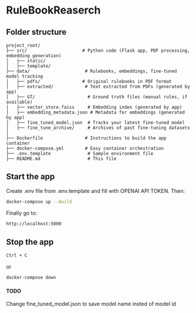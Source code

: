 #  RuleBookReaserch

## Folder structure 


```text
project_root/
├── src/                     # Python code (Flask app, PDF processing, embedding generation)
│   ├── static/
│   ├── template/   
├── data/                     # Rulebooks, embeddings, fine-tuned model tracking
│   ├── pdfs/                # Original rulebooks in PDF format
│   ├── extracted/            # Text extracted from PDFs (generated by app)
│   ├── GT/                    # Ground truth files (manual rules, if available)
│   ├── vector_store.faiss     # Embedding index (generated by app)
│   ├── embedding_metadata.json # Metadata for embeddings (generated by app)
│   ├── fine_tuned_model.json  # Tracks your latest fine-tuned model
│   ├── fine_tune_archive/     # Archives of past fine-tuning datasets
│
├── Dockerfile                # Instructions to build the app container
├── docker-compose.yml        # Easy container orchestration
├── .env.template              # Sample environment file
├── README.md                  # This file
```

## Start the app
Create .env file from .env.template and fill with OPENAI API TOKEN. Then:
```bash
docker-compose up --build
```
Finally go to:
```bash
http://localhost:5000
```

## Stop the app
```bash
Ctrl + C
```
or
```bash
docker-compose down
```

#### TODO
Change fine_tuned_model.json to save model name insted of model id
